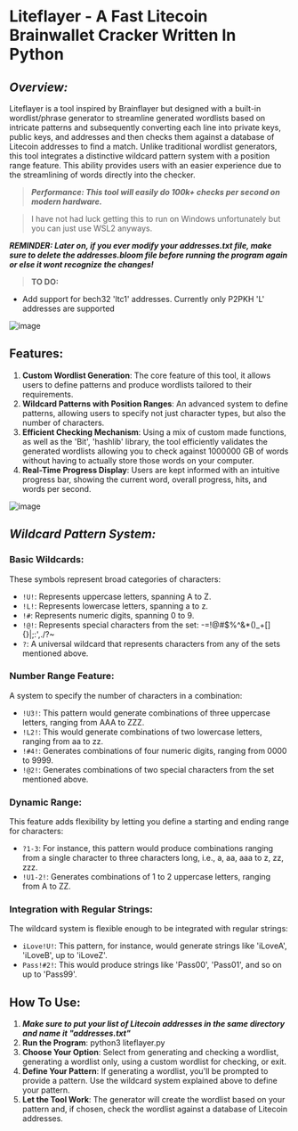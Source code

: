# Liteflayer - A Fast Litecoin Brainwallet Cracker Written In Python

## ***Overview:***

Liteflayer is a tool inspired by Brainflayer but designed with a built-in wordlist/phrase generator to streamline generated wordlists based on intricate patterns and subsequently converting each line into private keys, public keys, and addresses and then checks them against a database of Litecoin addresses to find a match. Unlike traditional wordlist generators, this tool integrates a distinctive wildcard pattern system with a position range feature. This ability provides users with an easier experience due to the streamlining of words directly into the checker.

> ***Performance: This tool will easily do 100k+ checks per second on modern hardware.***

> I have not had luck getting this to run on Windows unfortunately but you can just use WSL2 anyways.

***REMINDER: Later on, if you ever modify your addresses.txt file, make sure to delete the addresses.bloom file before running the program again or else it wont recognize the changes!***

> **TO DO:**
* Add support for bech32 'ltc1' addresses. Currently only P2PKH 'L' addresses are supported

![image](https://github.com/BlueCookieWookie/Liteflayer/assets/118572084/3bb48bb9-67f8-4db1-97ff-55116cfbe8e6)


## Features:

1. **Custom Wordlist Generation**: The core feature of this tool, it allows users to define patterns and produce wordlists tailored to their requirements.
2. **Wildcard Patterns with Position Ranges**: An advanced system to define patterns, allowing users to specify not just character types, but also the number of characters.
3. **Efficient Checking Mechanism**: Using a mix of custom made functions, as well as the 'Bit', 'hashlib' library, the tool efficiently validates the generated wordlists allowing you to check against 1000000 GB of words without having to actually store those words on your computer.
4. **Real-Time Progress Display**: Users are kept informed with an intuitive progress bar, showing the current word, overall progress, hits, and words per second.


![image](https://github.com/BlueCookieWookie/Liteflayer/assets/118572084/22fbd020-dd51-43df-ad01-57e42196cd6a)


## ***Wildcard Pattern System:***

### Basic Wildcards:

These symbols represent broad categories of characters:

- `!U!`: Represents uppercase letters, spanning A to Z.
- `!L!`: Represents lowercase letters, spanning a to z.
- `!#`: Represents numeric digits, spanning 0 to 9.
- `!@!`: Represents special characters from the set: -=!@#$%^&*()_+[]\{}|;:',./?~
- `?`: A universal wildcard that represents characters from any of the sets mentioned above.

### Number Range Feature:

A system to specify the number of characters in a combination:

- `!U3!`: This pattern would generate combinations of three uppercase letters, ranging from AAA to ZZZ.
- `!L2!`: This would generate combinations of two lowercase letters, ranging from aa to zz.
- `!#4!`: Generates combinations of four numeric digits, ranging from 0000 to 9999.
- `!@2!`: Generates combinations of two special characters from the set mentioned above.

### Dynamic Range:

This feature adds flexibility by letting you define a starting and ending range for characters:

- `?1-3`: For instance, this pattern would produce combinations ranging from a single character to three characters long, i.e., a, aa, aaa to z, zz, zzz.
- `!U1-2!`: Generates combinations of 1 to 2 uppercase letters, ranging from A to ZZ.

### Integration with Regular Strings:

The wildcard system is flexible enough to be integrated with regular strings:

- `iLove!U!`: This pattern, for instance, would generate strings like 'iLoveA', 'iLoveB', up to 'iLoveZ'.
- `Pass!#2!`: This would produce strings like 'Pass00', 'Pass01', and so on up to 'Pass99'.

## How To Use:

1. ***Make sure to put your list of Litecoin addresses in the same directory and name it "addresses.txt"***
2. **Run the Program**: python3 liteflayer.py
3. **Choose Your Option**: Select from generating and checking a wordlist, generating a wordlist only, using a custom wordlist for checking, or exit.
4. **Define Your Pattern**: If generating a wordlist, you'll be prompted to provide a pattern. Use the wildcard system explained above to define your pattern.
5. **Let the Tool Work**: The generator will create the wordlist based on your pattern and, if chosen, check the wordlist against a database of Litecoin addresses.


